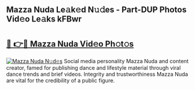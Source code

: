 ## Mazza Nuda Le𝚊k𝚎d N𝚞𝚍es - Part-DUP Photos Vid𝚎o Le𝚊ks kFBwr

# <h2><a href="http://fbg3e6f.evod.top/?m=Mazza+Nuda">🔗 👉🔴 Mazza Nuda Vid𝚎o Ph𝚘t𝚘s</a></h2>

[![Mazza Nuda N𝚞d𝚎s](https://i.imgur.com/8V9OHl7.gif)](http://fbg3e6f.evod.top/?m=Mazza+Nuda)
Social media personality Mazza Nuda and content creator, famed for publishing dance and lifestyle material through viral dance trends and brief videos. Integrity and trustworthiness Mazza Nuda are vital for the credibility of a public figure. 
